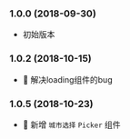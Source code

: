 ### 1.0.0 (2018-09-30)
* 初始版本

### 1.0.2 (2018-10-15)
* 🐞 解决loading组件的bug

### 1.0.5 (2018-10-23)
* 🌟 新增 `城市选择` `Picker` 组件




